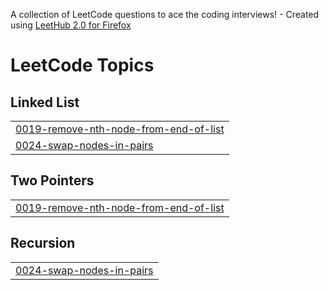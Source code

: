 A collection of LeetCode questions to ace the coding interviews! - Created using [LeetHub 2.0 for Firefox](https://github.com/maitreya2954/LeetHub-2.0-Firefox)
<!---LeetCode Topics Start-->
# LeetCode Topics
## Linked List
|  |
| ------- |
| [0019-remove-nth-node-from-end-of-list](https://github.com/luke-maden/myLeetCode/tree/master/0019-remove-nth-node-from-end-of-list) |
| [0024-swap-nodes-in-pairs](https://github.com/luke-maden/myLeetCode/tree/master/0024-swap-nodes-in-pairs) |
## Two Pointers
|  |
| ------- |
| [0019-remove-nth-node-from-end-of-list](https://github.com/luke-maden/myLeetCode/tree/master/0019-remove-nth-node-from-end-of-list) |
## Recursion
|  |
| ------- |
| [0024-swap-nodes-in-pairs](https://github.com/luke-maden/myLeetCode/tree/master/0024-swap-nodes-in-pairs) |
<!---LeetCode Topics End-->
